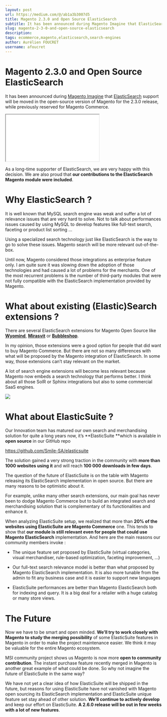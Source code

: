 ```yaml
---
layout: post
url: https://medium.com/@/ab1a3b3007d5
title: Magento 2.3.0 and Open Source ElasticSearch
subtitle: It has been announced during Magento Imagine that ElasticSearch support will be moved in the open-source version of Magento for the 2.3.0…
slug: magento-2-3-0-and-open-source-elasticsearch
description: 
tags: ecommerce,magento,elasticsearch,search-engines
author: Aurélien FOUCRET
username: afoucret
---
```


# Magento 2.3.0 and Open Source ElasticSearch

It has been announced during [Magento Imagine](https://imagine.magento.com/) that [ElasticSearch](https://www.elastic.co/fr/) support will be moved in the open-source version of Magento for the 2.3.0 release, while previously reserved for Magento Commerce.

<iframe src="/assets/images/posts/f222b4e422fd9c637290ea42ece84764.html"></iframe>

As a long-time supporter of ElasticSearch, we are very happy with this decision. We are also proud that **our contributions to the ElasticSearch Magento module were included**.

# Why ElasticSearch ?

It is well known that MySQL search engine was weak and suffer a lot of relevance issues that are very hard to solve. Not to talk about performances issues caused by using MySQL to develop features like full-text search, faceting or product list sorting …

Using a specialized search technology just like ElasticSearch is the way to go to solve these issues. Magento search will be more relevant out-of-the-box.

Until now, Magento considered those integrations as enterprise feature only. I am quite sure it was slowing down the adoption of those technologies and had caused a lot of problems for the merchants. One of the most recurrent problems is the number of third-party modules that were not fully compatible with the ElasticSearch implementation provided by Magento.

# What about existing (Elastic)Search extensions ?

There are several ElasticSearch extensions for Magento Open Source like [**Wyomind**](https://www.wyomind.com/fr/magento2/elastic-search-magento.html), [**Mirasvit**](https://mirasvit.com/magento-2-extensions/elastic-search-ultimate.html) or [**Bubbleshop**](https://www.bubbleshop.net/fr/magento2-elasticsearch.html).

In my opinion, those extensions were a good option for people that did want to buy Magento Commerce. But there are not so many differences with what will be proposed by the Magento integration of ElasticSearch. In some way, those extensions can’t stay relevant on the market.

A lot of search engine extensions will become less relevant because Magento now embeds a search technology that performs better. I think about all those SolR or Sphinx integrations but also to some commercial SaaS engines.

![](/assets/images/posts//images/posts/images/posts/1*WATj-MWqAZ-fljJEEIZqVA.png)

# What about ElasticSuite ?

Our Innovation team has matured our own search and merchandising solution for quite a long years now, it’s **ElasticSuite **which is available in **open source** in our GitHub repo

https://github.com/Smile-SA/elasticsuite

The solution gained a very strong traction in the community with **more than 1000 websites using it** and will reach **100 000 downloads in few days**.

The question of the future of ElasticSuite is on the table with Magento releasing its ElasticSearch implementation in open source. But there are many reasons to be optimistic about it.

For example, unlike many other search extensions, our main goal has never been to dodge Magento Commerce but to build an integrated search and merchandising solution that is complementary of its functionalities and enhance it.

When analyzing ElasticSuite setup, we realized that more than **20% of the websites using ElasticSuite are Magento Commerce** one. This tends to show that **our module is still relevant even for people that could use Magento ElasticSearch** implementation. And here are the main reasons our community members invoke :

* The unique feature set proposed by ElasticSuite (virtual categories, visual merchandiser, rule-based optimization, faceting improvement, …)

* Our full-text search relevance model is better than what proposed by Magento ElasticSearch implementation. It is also more tunable from the admin to fit any business case and it is easier to support new languages

* ElasticSuite performances are better than Magento ElasticSearch both for indexing and query. It is a big deal for a retailer with a huge catalog or many store views.

# The Future

Now we have to be smart and open minded. **We’ll try to work closely with Magento to study the merging possibility** of some ElasticSuite features in Magento in order to make the project maintenance easier. We think it may be valuable for the entire Magento ecosystem.

MSI community project shows us Magento is now more **open to community contribution**. The instant purchase feature recently merged in Magento is another great example of what could be done. So why not imagine the future of ElasticSuite in the same way?

We have not yet a clear idea of how ElasticSuite will be shipped in the future, but reasons for using ElasticSuite have not vanished with Magento open sourcing its ElasticSearch implementation and ElasticSuite unique feature set stay ahead of other solution. **We’ll continue to actively develop** and keep our effort on ElasticSuite. **A 2.6.0 release will be out in few weeks with a lot of new features**.


